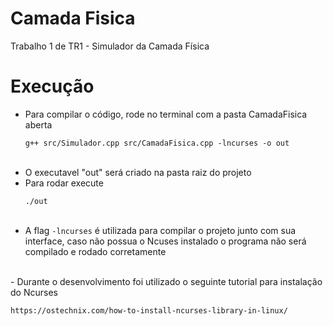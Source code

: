 # Camada Fisica
Trabalho 1 de TR1 - Simulador da Camada Física
# Execução
- Para compilar o código, rode no terminal com a pasta CamadaFisica aberta 
	```
	g++ src/Simulador.cpp src/CamadaFisica.cpp -lncurses -o out 
	```
  <br />
- O executavel "out" será criado na pasta raiz do projeto
- Para rodar execute
	```
	./out  
	```
  <br />
- A flag `-lncurses` é utilizada para compilar o projeto junto com sua interface, caso não possua o Ncuses instalado o programa não será compilado e rodado corretamente
 <br />
- Durante o desenvolvimento foi utilizado o seguinte tutorial para instalação do Ncurses
	
 	https://ostechnix.com/how-to-install-ncurses-library-in-linux/
